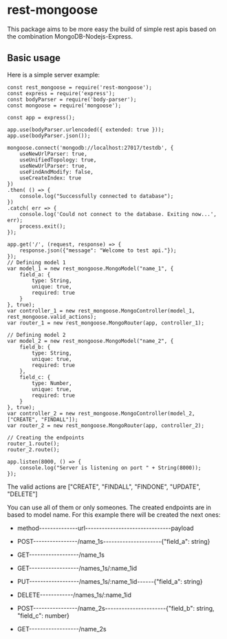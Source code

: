 # rest-mongoose
This package aims to be more easy the build of simple rest apis based on the
combination MongoDB-Nodejs-Express.

## Basic usage
Here is a simple server example:


```
const rest_mongoose = require('rest-mongoose');
const express = require('express');
const bodyParser = require('body-parser');
const mongoose = require('mongoose');

const app = express();

app.use(bodyParser.urlencoded({ extended: true }));
app.use(bodyParser.json());

mongoose.connect('mongodb://localhost:27017/testdb', {
    useNewUrlParser: true,
    useUnifiedTopology: true,
    useNewUrlParser: true,
    useFindAndModify: false,
    useCreateIndex: true
})
.then( () => {
    console.log("Successfully connected to database");    
})
.catch( err => {
    console.log('Could not connect to the database. Exiting now...', err);
    process.exit();
});

app.get('/', (request, response) => {
    response.json({"message": "Welcome to test api."});
});
// Defining model 1
var model_1 = new rest_mongoose.MongoModel("name_1", {
    field_a: {
        type: String,
        unique: true,
        required: true
    }
}, true);
var controller_1 = new rest_mongoose.MongoController(model_1, rest_mongoose.valid_actions);
var router_1 = new rest_mongoose.MongoRouter(app, controller_1);

// Defining model 2
var model_2 = new rest_mongoose.MongoModel("name_2", {
    field_b: {
        type: String,
        unique: true,
        required: true
    },
    field_c: {
        type: Number,
        unique: true,
        required: true
    }
}, true);
var controller_2 = new rest_mongoose.MongoController(model_2, ["CREATE", "FINDALL"]);
var router_2 = new rest_mongoose.MongoRouter(app, controller_2);

// Creating the endpoints
router_1.route();
router_2.route();

app.listen(8000, () => {
    console.log("Server is listening on port " + String(8000));
});

```

The valid actions are ["CREATE", "FINDALL", "FINDONE", "UPDATE", "DELETE"]

You can use all of them or only someones.
The created endpoints are in based to model name. For this example there will
be created the next ones:

- method--------------url-------------------------------payload
- POST----------------/name_1s---------------------{"field_a": string}
- GET------------------/name_1s
- GET------------------/names_1s/:name_1id
- PUT------------------/names_1s/:name_1id------{"field_a": string}
- DELETE------------/names_1s/:name_1id

- POST----------------/name_2s----------------------{"field_b": string, "field_c": number}
- GET------------------/name_2s
